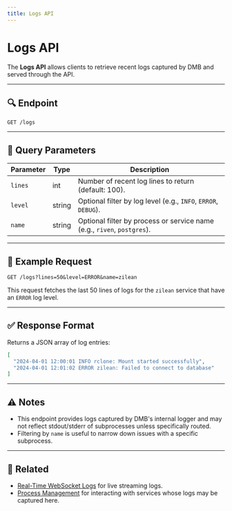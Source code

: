 ```yaml
---
title: Logs API
---
```


# Logs API

The **Logs API** allows clients to retrieve recent logs captured by DMB and served through the API.

---

## 🔍 Endpoint

```
GET /logs
```

---

## 🧾 Query Parameters

| Parameter | Type   | Description                                                                 |
|-----------|--------|-----------------------------------------------------------------------------|
| `lines`   | int    | Number of recent log lines to return (default: 100).                        |
| `level`   | string | Optional filter by log level (e.g., `INFO`, `ERROR`, `DEBUG`).              |
| `name`    | string | Optional filter by process or service name (e.g., `riven`, `postgres`).     |

---

## 🧪 Example Request

```
GET /logs?lines=50&level=ERROR&name=zilean
```

This request fetches the last 50 lines of logs for the `zilean` service that have an `ERROR` log level.

---

## ✅ Response Format

Returns a JSON array of log entries:

```json
[
  "2024-04-01 12:00:01 INFO rclone: Mount started successfully",
  "2024-04-01 12:01:02 ERROR zilean: Failed to connect to database"
]
```

---

## ⚠️ Notes
- This endpoint provides logs captured by DMB's internal logger and may not reflect stdout/stderr of subprocesses unless specifically routed.
- Filtering by `name` is useful to narrow down issues with a specific subprocess.

---

## 🧱 Related
- [Real-Time WebSocket Logs](websocket_logs.md) for live streaming logs.
- [Process Management](process.md) for interacting with services whose logs may be captured here.


